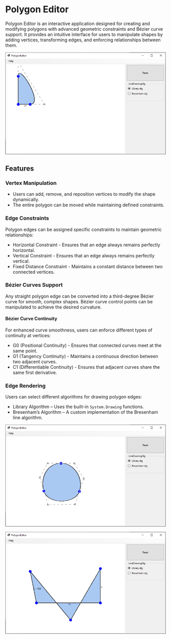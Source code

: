 # Polygon Editor

Polygon Editor is an interactive application designed for creating and modifying polygons with 
advanced geometric constraints and Bézier curve support.
It provides an intuitive interface for users to manipulate shapes by adding vertices,
transforming edges, and enforcing relationships between them.

<p align="center">
  <img src="Images/AppImage1.png"/>
</p>

## Features

### Vertex Manipulation
- Users can add, remove, and reposition vertices to modify the shape dynamically.
- The entire polygon can be moved while maintaining defined constraints.

### Edge Constraints
Polygon edges can be assigned specific constraints to maintain geometric relationships:
- Horizontal Constraint - Ensures that an edge always remains perfectly horizontal.
- Vertical Constraint - Ensures that an edge always remains perfectly vertical.
- Fixed Distance Constraint - Maintains a constant distance between two connected vertices.

### Bézier Curves Support
Any straight polygon edge can be converted into a third-degree Bézier curve for smooth, complex shapes.
Bézier curve control points can be manipulated to achieve the desired curvature.

#### Bézier Curve Continuity
For enhanced curve smoothness, users can enforce different types of continuity at vertices:

- G0 (Positional Continuity) - Ensures that connected curves meet at the same point.
- G1 (Tangency Continuity) - Maintains a continuous direction between two adjacent curves.
- C1 (Differentiable Continuity) - Ensures that adjacent curves share the same first derivative.

### Edge Rendering
Users can select different algorithms for drawing polygon edges:

- Library Algorithm – Uses the built-in ```System.Drawing``` functions.
- Bresenham’s Algorithm – A custom implementation of the Bresenham line algorithm.

<p align="center">
  <img src="Images/AppImage2.png"/>
</p>

<p align="center">
  <img src="Images/AppImage3.png"/>
</p>
